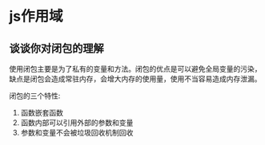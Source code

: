 # js作用域

## 谈谈你对闭包的理解

使用闭包主要是为了私有的变量和方法。闭包的优点是可以避免全局变量的污染，缺点是闭包会造成常驻内存，会增大内存的使用量，使用不当容易造成内存泄漏。

闭包的三个特性:

1. 函数嵌套函数
2. 函数内部可以引用外部的参数和变量
3. 参数和变量不会被垃圾回收机制回收

